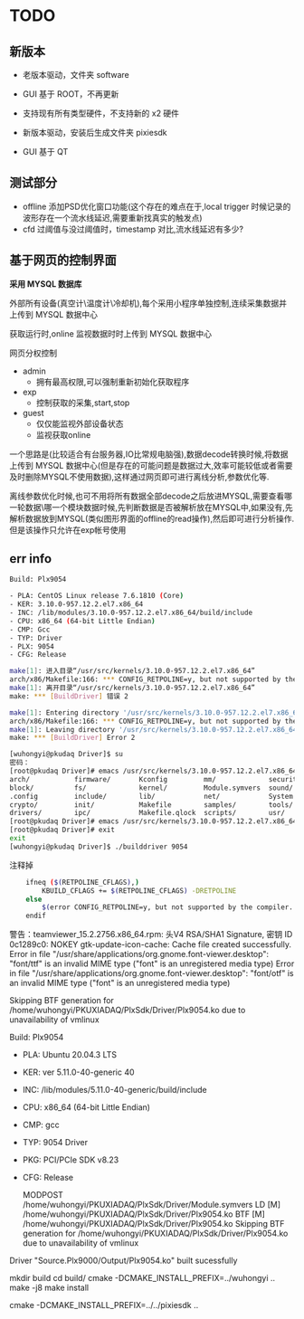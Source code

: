 <!-- TODOLIST.md --- 
;; 
;; Description: 
;; Author: Hongyi Wu(吴鸿毅)
;; Email: wuhongyi@qq.com 
;; Created: 五 11月 30 20:59:18 2018 (+0800)
;; Last-Updated: 四 1月 27 21:21:04 2022 (+0800)
;;           By: Hongyi Wu(吴鸿毅)
;;     Update #: 10
;; URL: http://wuhongyi.cn -->

# TODO

## 新版本

- 老版本驱动，文件夹 software
- GUI 基于 ROOT，不再更新
- 支持现有所有类型硬件，不支持新的 x2 硬件


- 新版本驱动，安装后生成文件夹 pixiesdk
- GUI 基于 QT



## 测试部分

- offline 添加PSD优化窗口功能(这个存在的难点在于,local trigger 时候记录的波形存在一个流水线延迟,需要重新找真实的触发点)
- cfd 过阈值与没过阈值时，timestamp 对比,流水线延迟有多少?




## 基于网页的控制界面

**采用 MYSQL 数据库**

外部所有设备(真空计\温度计\冷却机),每个采用小程序单独控制,连续采集数据并上传到 MYSQL 数据中心

获取运行时,online 监视数据时时上传到 MYSQL 数据中心


网页分权控制
- admin
	- 拥有最高权限,可以强制重新初始化获取程序
- exp
	- 控制获取的采集,start,stop
- guest
	- 仅仅能监视外部设备状态
	- 监视获取online


一个思路是(比较适合有台服务器,IO比常规电脑强),数据decode转换时候,将数据上传到 MYSQL 数据中心(但是存在的可能问题是数据过大,效率可能较低或者需要及时删除MYSQL不使用数据),这样通过网页即可进行离线分析,参数优化等.

离线参数优化时候,也可不用将所有数据全部decode之后放进MYSQL,需要查看哪一轮数据\哪一个模块数据时候,先判断数据是否被解析放在MYSQL中,如果没有,先解析数据放到MYSQL(类似图形界面的offline的read操作),然后即可进行分析操作.但是该操作只允许在exp帐号使用



## err info

```bash
Build: Plx9054

- PLA: CentOS Linux release 7.6.1810 (Core) 
- KER: 3.10.0-957.12.2.el7.x86_64
- INC: /lib/modules/3.10.0-957.12.2.el7.x86_64/build/include
- CPU: x86_64 (64-bit Little Endian)
- CMP: Gcc
- TYP: Driver
- PLX: 9054
- CFG: Release

make[1]: 进入目录“/usr/src/kernels/3.10.0-957.12.2.el7.x86_64”
arch/x86/Makefile:166: *** CONFIG_RETPOLINE=y, but not supported by the compiler. Compiler update recommended.。 停止。
make[1]: 离开目录“/usr/src/kernels/3.10.0-957.12.2.el7.x86_64”
make: *** [BuildDriver] 错误 2

make[1]: Entering directory '/usr/src/kernels/3.10.0-957.12.2.el7.x86_64'
arch/x86/Makefile:166: *** CONFIG_RETPOLINE=y, but not supported by the compiler. Compiler update recommended.。 Stop.
make[1]: Leaving directory '/usr/src/kernels/3.10.0-957.12.2.el7.x86_64'
make: *** [BuildDriver] Error 2

[wuhongyi@pkudaq Driver]$ su
密码：
[root@pkudaq Driver]# emacs /usr/src/kernels/3.10.0-957.12.2.el7.x86_64/
arch/           firmware/       Kconfig         mm/             security/       virt/
block/          fs/             kernel/         Module.symvers  sound/          vmlinux.id
.config         include/        lib/            net/            System.map      
crypto/         init/           Makefile        samples/        tools/          
drivers/        ipc/            Makefile.qlock  scripts/        usr/            
[root@pkudaq Driver]# emacs /usr/src/kernels/3.10.0-957.12.2.el7.x86_64/arch/x86/Makefile
[root@pkudaq Driver]# exit
exit
[wuhongyi@pkudaq Driver]$ ./builddriver 9054
```

注释掉

```bash
    ifneq ($(RETPOLINE_CFLAGS),)
        KBUILD_CFLAGS += $(RETPOLINE_CFLAGS) -DRETPOLINE
    else
        $(error CONFIG_RETPOLINE=y, but not supported by the compiler. Compiler update recommended.)
    endif
```



警告：teamviewer_15.2.2756.x86_64.rpm: 头V4 RSA/SHA1 Signature, 密钥 ID 0c1289c0: NOKEY
gtk-update-icon-cache: Cache file created successfully.
Error in file "/usr/share/applications/org.gnome.font-viewer.desktop": "font/ttf" is an invalid MIME type ("font" is an unregistered media type)
Error in file "/usr/share/applications/org.gnome.font-viewer.desktop": "font/otf" is an invalid MIME type ("font" is an unregistered media type)



Skipping BTF generation for /home/wuhongyi/PKUXIADAQ/PlxSdk/Driver/Plx9054.ko due to unavailability of vmlinux

Build: Plx9054

- PLA: Ubuntu 20.04.3 LTS
- KER: ver 5.11.0-40-generic 40
- INC: /lib/modules/5.11.0-40-generic/build/include
- CPU: x86_64 (64-bit Little Endian)
- CMP: gcc
- TYP: 9054 Driver
- PKG: PCI/PCIe SDK v8.23
- CFG: Release

  MODPOST /home/wuhongyi/PKUXIADAQ/PlxSdk/Driver/Module.symvers
  LD [M]  /home/wuhongyi/PKUXIADAQ/PlxSdk/Driver/Plx9054.ko
  BTF [M] /home/wuhongyi/PKUXIADAQ/PlxSdk/Driver/Plx9054.ko
Skipping BTF generation for /home/wuhongyi/PKUXIADAQ/PlxSdk/Driver/Plx9054.ko due to unavailability of vmlinux

Driver "Source.Plx9000/Output/Plx9054.ko" built sucessfully








mkdir build
cd build/
cmake -DCMAKE_INSTALL_PREFIX=../wuhongyi ..
make -j8
make install


cmake -DCMAKE_INSTALL_PREFIX=../../pixiesdk ..


<!-- TODOLIST.md ends here -->
